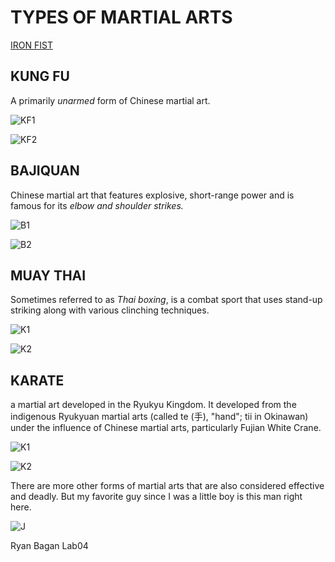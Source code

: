 # TYPES OF MARTIAL ARTS

[IRON FIST](https://github.com/Ryanb021)

## KUNG FU
A primarily *unarmed* form of Chinese martial art.

![KF1](https://user-images.githubusercontent.com/120413183/207563163-e732d758-6e61-4b54-be2e-0b57c167c4c7.PNG)

![KF2](https://user-images.githubusercontent.com/120413183/207563738-82f5ef68-841f-4d9b-a47b-2ab763672ea6.PNG)

## BAJIQUAN

Chinese martial art that features explosive, short-range power and is famous for its *elbow and shoulder strikes.*

![B1](https://user-images.githubusercontent.com/120413183/207564824-39eeb653-75c0-4864-b80a-bcce4eaaaa65.PNG)

![B2](https://user-images.githubusercontent.com/120413183/207564850-05803ee3-dd68-4f5e-9ac0-a6b8a21fcc9d.PNG)

## MUAY THAI

Sometimes referred to as *Thai boxing*, is a combat sport that uses stand-up striking along with various clinching techniques.

![K1](https://user-images.githubusercontent.com/120413183/207565779-5f96ccc5-bb8f-4eba-a275-8f7949ed3432.PNG)

![K2](https://user-images.githubusercontent.com/120413183/207565805-2e32dead-7871-4431-af3d-deb71b335a01.PNG)

## KARATE

a martial art developed in the Ryukyu Kingdom. It developed from the indigenous Ryukyuan martial arts (called te (手), "hand"; tii in Okinawan) under the influence of Chinese martial arts, particularly Fujian White Crane.

![K1](https://user-images.githubusercontent.com/120413183/207566551-8ba0fd49-8f48-4ed2-855e-63fe6d379c56.PNG)

![K2](https://user-images.githubusercontent.com/120413183/207566582-8f4ad76d-fb21-46fa-bdab-b9b66c1c28e3.PNG)

There are more other forms of martial arts that are also considered effective and deadly. But my favorite guy since I was a little boy is this man right here.

![J](https://user-images.githubusercontent.com/120413183/207567924-e5a6cce4-568a-482f-94af-c288a71cd1e7.PNG)

Ryan Bagan Lab04